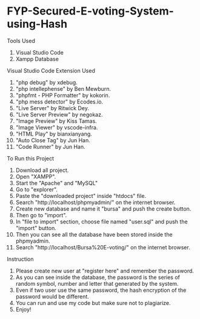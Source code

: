 # FYP-Secured-E-voting-System-using-Hash

Tools Used
1. Visual Studio Code
2. Xampp Database

Visual Studio Code Extension Used
1. "php debug" by xdebug.
2. "php intellephense" by Ben Mewburn.
3. "phpfmt - PHP Formatter" by kokorin.
4. "php mess detector" by Ecodes.io.
5. "Live Server" by Ritwick Dey.
6. "Live Server Preview" by negokaz.
7. "Image Preview" by Kiss Tamas.
8. "Image Viewer" by vscode-infra.
9. "HTML Play" by bianxianyang.
10. "Auto Close Tag" by Jun Han.
11. "Code Runner" by Jun Han.

To Run this Project
1. Download all project.
2. Open "XAMPP".
3. Start the "Apache" and "MySQL"
3. Go to "explorer".
4. Paste the "downloaded project" inside "htdocs" file.
5. Search "http://localhost/phpmyadmin/" on the internet browser.
6. Create new database and name it "bursa" and push the create button.
7. Then go to "import".
8. In "file to import" section, choose file named "user.sql" and push the "import" button.
9. Then you can see all the database have been stored inside the phpmyadmin.
10. Search "http://localhost/Bursa%20E-voting/" on the internet browser.

Instruction
1. Please create new user at "register here" and remember the password.
2. As you can see inside the database, the password is the series of random symbol, number and letter that generated by the system.
3. Even if two user use the same password, the hash encryption of the password would be different.
4. You can run and use my code but make sure not to plagiarize.
5. Enjoy!
